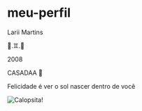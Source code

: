 # meu-perfil
Larii Martins

🧡.♊.🌻

2008

CASADAA 💍

Felicidade é ver o sol nascer dentro de você

<img src="https://encrypted-tbn0.gstatic.com/images?q=tbn:ANd9GcRlS8e1Ld0PmTNcLmsdc8ZaVZ9GcEJ8CMApwMGBIIniE7hz7by44pwcPt37zJDoaJlIAek&amp;usqp=CAU" alt="Calopsita"/>!
